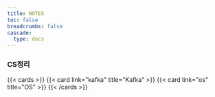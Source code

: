 ```yaml
---
title: NOTES
toc: false
breadcrumbs: false
cascade:
  type: docs
---
```

### CS정리

{{< cards >}}
  {{< card link="kafka" title="Kafka" >}}
  {{< card link="os" title="OS" >}}
{{< /cards >}}
